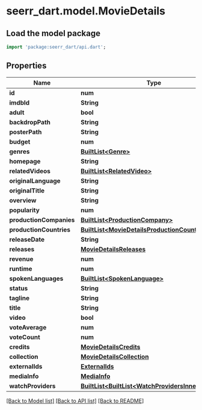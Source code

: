 # seerr_dart.model.MovieDetails

## Load the model package
```dart
import 'package:seerr_dart/api.dart';
```

## Properties
Name | Type | Description | Notes
------------ | ------------- | ------------- | -------------
**id** | **num** |  | [optional] 
**imdbId** | **String** |  | [optional] 
**adult** | **bool** |  | [optional] 
**backdropPath** | **String** |  | [optional] 
**posterPath** | **String** |  | [optional] 
**budget** | **num** |  | [optional] 
**genres** | [**BuiltList&lt;Genre&gt;**](Genre.md) |  | [optional] 
**homepage** | **String** |  | [optional] 
**relatedVideos** | [**BuiltList&lt;RelatedVideo&gt;**](RelatedVideo.md) |  | [optional] 
**originalLanguage** | **String** |  | [optional] 
**originalTitle** | **String** |  | [optional] 
**overview** | **String** |  | [optional] 
**popularity** | **num** |  | [optional] 
**productionCompanies** | [**BuiltList&lt;ProductionCompany&gt;**](ProductionCompany.md) |  | [optional] 
**productionCountries** | [**BuiltList&lt;MovieDetailsProductionCountriesInner&gt;**](MovieDetailsProductionCountriesInner.md) |  | [optional] 
**releaseDate** | **String** |  | [optional] 
**releases** | [**MovieDetailsReleases**](MovieDetailsReleases.md) |  | [optional] 
**revenue** | **num** |  | [optional] 
**runtime** | **num** |  | [optional] 
**spokenLanguages** | [**BuiltList&lt;SpokenLanguage&gt;**](SpokenLanguage.md) |  | [optional] 
**status** | **String** |  | [optional] 
**tagline** | **String** |  | [optional] 
**title** | **String** |  | [optional] 
**video** | **bool** |  | [optional] 
**voteAverage** | **num** |  | [optional] 
**voteCount** | **num** |  | [optional] 
**credits** | [**MovieDetailsCredits**](MovieDetailsCredits.md) |  | [optional] 
**collection** | [**MovieDetailsCollection**](MovieDetailsCollection.md) |  | [optional] 
**externalIds** | [**ExternalIds**](ExternalIds.md) |  | [optional] 
**mediaInfo** | [**MediaInfo**](MediaInfo.md) |  | [optional] 
**watchProviders** | [**BuiltList&lt;BuiltList&lt;WatchProvidersInner&gt;&gt;**](BuiltList.md) |  | [optional] 

[[Back to Model list]](../README.md#documentation-for-models) [[Back to API list]](../README.md#documentation-for-api-endpoints) [[Back to README]](../README.md)


